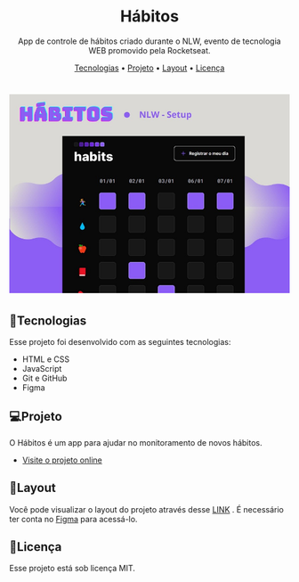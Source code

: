 <h1 align="center">Hábitos</h1>
<p align="center">App de controle de hábitos criado durante o NLW, evento de tecnologia WEB promovido pela Rocketseat.</p>

<p align="center">
 <a href="#Tecnologias">Tecnologias</a> • 
 <a href="#Projeto">Projeto</a> • 
 <a href="#Layout">Layout</a> • 
 <a href="#Licença">Licença</a>
</p>

<h1 align="center">
  <img alt="Hábitos" title="#Hábitos" src="./assets/habits.jpg"/>
</h1>

<h2>🚀Tecnologias</h2>
<p> Esse projeto foi desenvolvido com as seguintes tecnologias:
<ul>
  <li> HTML e CSS</li>
  <li> JavaScript</li>
  <li> Git e GitHub</li>
  <li> Figma</li>
  </ul>
</p>

<h2>💻Projeto</h2>
<p>O Hábitos é um app para ajudar no monitoramento de novos hábitos.
<ul>
  <li>
    <a href="https://luisa-maia.github.io/app-habits/"> Visite o projeto online</a>
  </li>
</ul>
</p>

<h2>🔖Layout</h2>
<p>Você pode visualizar o layout do projeto através desse 
  <a href="https://www.figma.com/community/file/1195327109778210238">LINK</a>
  . É necessário ter conta no
  <a href="https://figma.com">Figma</a>
  para acessá-lo.
</p>

<h2>📝Licença</h2>
<p>Esse projeto está sob licença MIT.</p>
